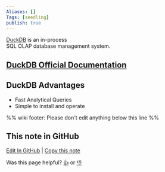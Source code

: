 ```yaml
---
Aliases: []
Tags: [seedling]
publish: true
---
```


[DuckDB](https://duckdb.org/) is an in-process  
SQL OLAP database management system.

## [DuckDB Official Documentation](https://duckdb.org/docs/)

## DuckDB Advantages

- Fast Analytical Queries
- Simple to install and operate

%% wiki footer: Please don't edit anything below this line %%

## This note in GitHub

<span class="git-footer">[Edit In GitHub](https://github.dev/data-engineering-community/data-engineering-wiki/blob/main/Tools/Databases/DuckDB.md "git-hub-edit-note") | [Copy this note](https://raw.githubusercontent.com/data-engineering-community/data-engineering-wiki/main/Tools/Databases/DuckDB.md "git-hub-copy-note")</span>

<span class="git-footer">Was this page helpful?
[👍](https://tally.so/r/mOaxjk?rating=Yes&url=https://dataengineering.wiki/Tools/Databases/DuckDB) or [👎](https://tally.so/r/mOaxjk?rating=No&url=https://dataengineering.wiki/Tools/Databases/DuckDB)</span>
